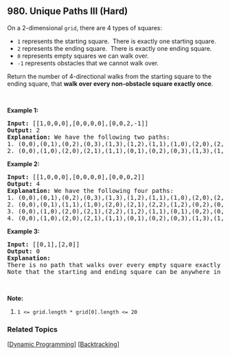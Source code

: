 <!--|This file generated by command(leetcode description); DO NOT EDIT.    |-->
<!--+----------------------------------------------------------------------+-->
<!--|@author    Openset <openset.wang@gmail.com>                           |-->
<!--|@link      https://github.com/openset                                 |-->
<!--|@home      https://github.com/openset/leetcode                        |-->
<!--+----------------------------------------------------------------------+-->

## 980. Unique Paths III (Hard)

<p>On a 2-dimensional&nbsp;<code>grid</code>, there are 4 types of squares:</p>

<ul>
	<li><code>1</code> represents the starting square.&nbsp; There is exactly one starting square.</li>
	<li><code>2</code> represents the ending square.&nbsp; There is exactly one ending square.</li>
	<li><code>0</code> represents empty squares we can walk over.</li>
	<li><code>-1</code> represents obstacles that we cannot walk over.</li>
</ul>

<p>Return the number of 4-directional walks&nbsp;from the starting square to the ending square, that <strong>walk over every non-obstacle square&nbsp;exactly once</strong>.</p>

<p>&nbsp;</p>

<div>
<p><strong>Example 1:</strong></p>

<pre>
<strong>Input: </strong><span id="example-input-1-1">[[1,0,0,0],[0,0,0,0],[0,0,2,-1]]</span>
<strong>Output: </strong><span id="example-output-1">2</span>
<strong>Explanation: </strong>We have the following two paths: 
1. (0,0),(0,1),(0,2),(0,3),(1,3),(1,2),(1,1),(1,0),(2,0),(2,1),(2,2)
2. (0,0),(1,0),(2,0),(2,1),(1,1),(0,1),(0,2),(0,3),(1,3),(1,2),(2,2)</pre>

<div>
<p><strong>Example 2:</strong></p>

<pre>
<strong>Input: </strong><span id="example-input-2-1">[[1,0,0,0],[0,0,0,0],[0,0,0,2]]</span>
<strong>Output: </strong><span id="example-output-2">4</span>
<strong>Explanation: </strong>We have the following four paths: 
1. (0,0),(0,1),(0,2),(0,3),(1,3),(1,2),(1,1),(1,0),(2,0),(2,1),(2,2),(2,3)
2. (0,0),(0,1),(1,1),(1,0),(2,0),(2,1),(2,2),(1,2),(0,2),(0,3),(1,3),(2,3)
3. (0,0),(1,0),(2,0),(2,1),(2,2),(1,2),(1,1),(0,1),(0,2),(0,3),(1,3),(2,3)
4. (0,0),(1,0),(2,0),(2,1),(1,1),(0,1),(0,2),(0,3),(1,3),(1,2),(2,2),(2,3)</pre>

<div>
<p><strong>Example 3:</strong></p>

<pre>
<strong>Input: </strong><span id="example-input-3-1">[[0,1],[2,0]]</span>
<strong>Output: </strong><span id="example-output-3">0</span>
<strong>Explanation: </strong>
There is no path that walks over every empty square exactly once.
Note that the starting and ending square can be anywhere in the grid.
</pre>
</div>
</div>
</div>

<p>&nbsp;</p>

<p><strong>Note:</strong></p>

<ol>
	<li><code>1 &lt;= grid.length * grid[0].length &lt;= 20</code></li>
</ol>

### Related Topics
  [[Dynamic Programming](https://github.com/openset/leetcode/tree/master/tag/dynamic-programming/README.md)]
  [[Backtracking](https://github.com/openset/leetcode/tree/master/tag/backtracking/README.md)]
